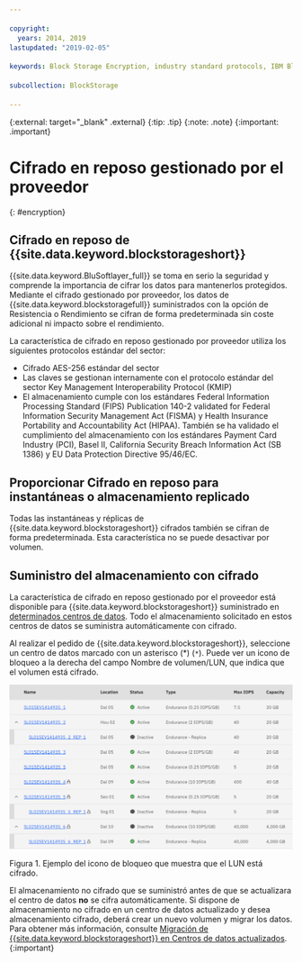 ```yaml
---

copyright:
  years: 2014, 2019
lastupdated: "2019-02-05"

keywords: Block Storage Encryption, industry standard protocols, IBM Block Storage, LUN, provider-managed encryption

subcollection: BlockStorage

---
```

{:external: target="_blank" .external}
{:tip: .tip}
{:note: .note}
{:important: .important}

# Cifrado en reposo gestionado por el proveedor
{: #encryption}

## Cifrado en reposo de {{site.data.keyword.blockstorageshort}}

{{site.data.keyword.BluSoftlayer_full}} se toma en serio la seguridad y comprende la importancia de cifrar los datos para mantenerlos protegidos. Mediante el cifrado gestionado por proveedor, los datos de {{site.data.keyword.blockstoragefull}} suministrados con la opción de Resistencia o Rendimiento se cifran de forma predeterminada sin coste adicional ni impacto sobre el rendimiento.

La característica de cifrado en reposo gestionado por proveedor utiliza los siguientes protocolos estándar del sector:

* Cifrado AES-256 estándar del sector
* Las claves se gestionan internamente con el protocolo estándar del sector Key Management Interoperability Protocol (KMIP)
* El almacenamiento cumple con los estándares Federal Information Processing Standard (FIPS) Publication 140-2 validated for Federal Information Security Management Act (FISMA) y Health Insurance Portability and Accountability Act (HIPAA). También se ha validado el cumplimiento del almacenamiento con los estándares Payment Card Industry (PCI), Basel II, California Security Breach Information Act (SB 1386) y EU Data Protection Directive 95/46/EC.

## Proporcionar Cifrado en reposo para instantáneas o almacenamiento replicado  

Todas las instantáneas y réplicas de {{site.data.keyword.blockstorageshort}} cifrados también se cifran de forma predeterminada. Esta característica no se puede desactivar por volumen.

## Suministro del almacenamiento con cifrado

La característica de cifrado en reposo gestionado por el proveedor está disponible para {{site.data.keyword.blockstorageshort}} suministrado en [determinados centros de datos](/docs/infrastructure/BlockStorage?topic=BlockStorage-news). Todo el almacenamiento solicitado en estos centros de datos se suministra automáticamente con cifrado.

Al realizar el pedido de {{site.data.keyword.blockstorageshort}}, seleccione un centro de datos marcado con un asterisco (*) (`*`). Puede ver un icono de bloqueo a la derecha del campo Nombre de volumen/LUN, que indica que el volumen está cifrado.

![El icono de bloqueo indica que el LUN está cifrado](/images/encryptedstorage.png)
<caption>Figura 1. Ejemplo del icono de bloqueo que muestra que el LUN está cifrado.</caption>



El almacenamiento no cifrado que se suministró antes de que se actualizara el centro de datos **no** se cifra automáticamente. Si dispone de almacenamiento no cifrado en un centro de datos actualizado y desea almacenamiento cifrado, deberá crear un nuevo volumen y migrar los datos. Para obtener más información, consulte [Migración de {{site.data.keyword.blockstorageshort}} en Centros de datos actualizados](/docs/infrastructure/BlockStorage?topic=BlockStorage-migratestorage).
{:important}
